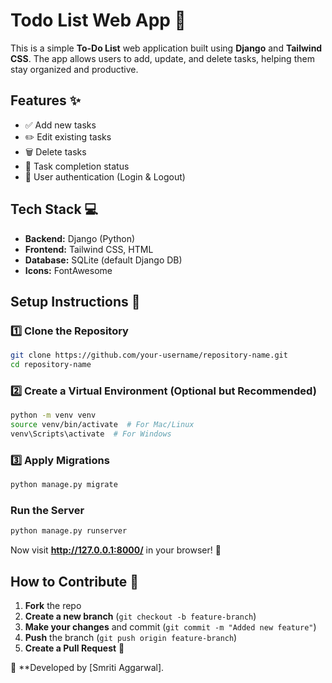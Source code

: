 
# Todo List Web App 📝

This is a simple **To-Do List** web application built using **Django** and **Tailwind CSS**. The app allows users to add, update, and delete tasks, helping them stay organized and productive.

## Features ✨
- ✅ Add new tasks
- ✏️ Edit existing tasks
- 🗑️ Delete tasks
- 📌 Task completion status
- 🔐 User authentication (Login & Logout)

## Tech Stack 💻
- **Backend:** Django (Python)
- **Frontend:** Tailwind CSS, HTML
- **Database:** SQLite (default Django DB)
- **Icons:** FontAwesome

## Setup Instructions 🚀

### 1️⃣ Clone the Repository
```bash
git clone https://github.com/your-username/repository-name.git
cd repository-name
```

### 2️⃣ Create a Virtual Environment (Optional but Recommended)
```bash
python -m venv venv
source venv/bin/activate  # For Mac/Linux
venv\Scripts\activate  # For Windows
```

### 3️⃣ Apply Migrations
```bash
python manage.py migrate
```

### Run the Server
```bash
python manage.py runserver
```
Now visit **http://127.0.0.1:8000/** in your browser! 🎉

## How to Contribute 🤝
1. **Fork** the repo
2. **Create a new branch** (`git checkout -b feature-branch`)
3. **Make your changes** and commit (`git commit -m "Added new feature"`)
4. **Push** the branch (`git push origin feature-branch`)
5. **Create a Pull Request** 🚀

🔗 **Developed by [Smriti Aggarwal].
